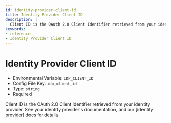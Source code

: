 ```yaml
---
id: identity-provider-client-id
title: Identity Provider Client ID
description: |
  Client ID is the OAuth 2.0 Client Identifier retrieved from your identity provider.
keywords:
- reference
- Identity Provider Client ID
---
```



# Identity Provider Client ID
- Environmental Variable: `IDP_CLIENT_ID`
- Config File Key: `idp_client_id`
- Type: `string`
- Required

Client ID is the OAuth 2.0 Client Identifier retrieved from your identity provider. See your identity provider's documentation, and our [identity provider] docs for details.

